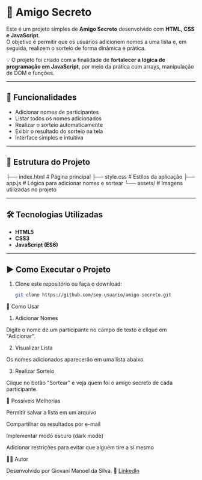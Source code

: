 # 🎁 Amigo Secreto

Este é um projeto simples de **Amigo Secreto** desenvolvido com **HTML, CSS e JavaScript**.  
O objetivo é permitir que os usuários adicionem nomes a uma lista e, em seguida, realizem o sorteio de forma dinâmica e prática.

💡 O projeto foi criado com a finalidade de **fortalecer a lógica de programação em JavaScript**, por meio da prática com arrays, manipulação de DOM e funções.

---

## 🚀 Funcionalidades

- Adicionar nomes de participantes
- Listar todos os nomes adicionados
- Realizar o sorteio automaticamente
- Exibir o resultado do sorteio na tela
- Interface simples e intuitiva

---

## 📂 Estrutura do Projeto

├── index.html # Página principal
├── style.css # Estilos da aplicação
├── app.js # Lógica para adicionar nomes e sortear
└── assets/ # Imagens utilizadas no projeto


---

## 🛠️ Tecnologias Utilizadas

- **HTML5**
- **CSS3**
- **JavaScript (ES6)**

---

## ▶️ Como Executar o Projeto

1. Clone este repositório ou faça o download:
   ```bash
   git clone https://github.com/seu-usuario/amigo-secreto.git
📖 Como Usar
1. Adicionar Nomes

Digite o nome de um participante no campo de texto e clique em "Adicionar".


2. Visualizar Lista

Os nomes adicionados aparecerão em uma lista abaixo.


3. Realizar Sorteio

Clique no botão "Sortear" e veja quem foi o amigo secreto de cada participante.


🔧 Possíveis Melhorias

Permitir salvar a lista em um arquivo

Compartilhar os resultados por e-mail

Implementar modo escuro (dark mode)

Adicionar restrições para evitar que alguém tire a si mesmo

👨‍💻 Autor

Desenvolvido por Giovani Manoel da Silva.
📌 [LinkedIn](https://www.linkedin.com/in/giovani-manoel)
